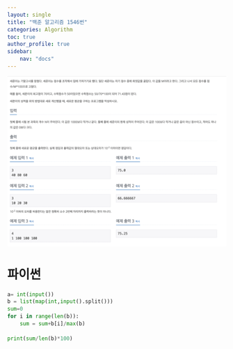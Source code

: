 ```yaml
---
layout: single
title: "백준 알고리즘 1546번"
categories: Algorithm
toc: true
author_profile: true
sidebar:
    nav: "docs"
---
```


![2](/images/2022-10-20-Algorithm2/2.png)
# 파이썬

```python
a= int(input())
b = list(map(int,input().split()))
sum=0
for i in range(len(b)):
    sum = sum+b[i]/max(b)

print(sum/len(b)*100)
```